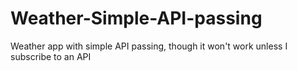 # Weather-Simple-API-passing
Weather app with simple API passing, though it won't work unless I subscribe to an API
